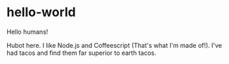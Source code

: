 # hello-world

Hello humans!

Hubot here. I like Node.js and Coffeescript (That's what I'm made of!).
I've had tacos and find them far superior to earth tacos.
